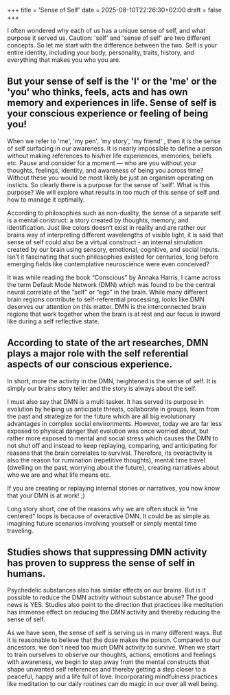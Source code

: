 +++
title = 'Sense of Self'
date = 2025-08-10T22:26:30+02:00
draft = false
+++




I often wondered why each of us has a unique sense of self, and what purpose it served us. Caution: 'self' and 'sense of self' are two different concepts. So let me start with the difference between the two. Self is your entire identity, including your body, personality, traits, history, and everything that makes you who you are. 

## But your sense of self is the 'I' or the 'me' or the 'you' who thinks, feels, acts and has own memory and experiences in life. Sense of self is your conscious experience or feeling of being you!

When we refer to 'me', 'my pen', 'my story', 'my friend' , then it is the sense of self surfacing in our awareness. It is nearly impossible to define a person without making references to his/her life experiences, memories, beliefs etc. Pause and consider for a moment — who are you without your thoughts, feelings, identity, and awareness of being you across time? Without these you would be most likely be just an organism operating on insticts. So clearly there is a purpose for the sense of 'self'. What is this purpose?  We will explore what results in too much of this sense of self and how to manage it optimally. 

According to philosophies such as non-duality, the sense of a separate self is a mental construct: a story created by thoughts, memory, and identification. Just like colors doesn’t exist in reality and are rather our brains way of interpreting different wavelengths of visible light, it is said that sense of self could also be a virtual construct - an internal simulation created by our brain using sensory, emotional, cognitive, and social inputs. Isn’t it fascinating that such philosophies existed for centuries, long before emerging fields like contemplative neuroscience were even conceived?

It was while reading the book “Conscious” by Annaka Harris, I came across the term Default Mode Network (DMN) which was found to be the central neural correlate of the “self” or “ego” in the brain. While many different brain regions contribute to self-referential processing, looks like DMN deserves our attention on this matter. DMN is the interconnected brain regions that work together when the brain is at rest and our focus is inward like during a self reflective state. 
## According to state of the art researches, DMN plays a major role with the self referential aspects of our conscious experience. 
In short, more the activity in the DMN, heightened is the sense of self. It is simply our brains story teller and the story is always about the self.

I must also say that DMN is a multi tasker. It has served its purpose in evolution by helping us anticipate threats, collaborate in groups, learn from the past and strategize for the future which are all big evolutionary advantages in complex social environments. However, today we are far less exposed to physical danger that evolution was once worried about, but rather more exposed to mental and social stress which causes the DMN to not shut off and instead to keep replaying, comparing, and anticipating for reasons that the brain correlates to survival. Therefore, its overactivity is also the reason for rumination (repetitive thoughts), mental time travel (dwelling on the past, worrying about the future), creating narratives about who we are and what life means etc. 

If you are creating or replaying internal stories or narratives, you now know that your DMN is at work! ;) 

Long story short, one of the reasons why we are often stuck in “me centered" loops is because of overactive DMN. It could be as simple as imagining future scenarios involving yourself or simply mental time traveling. 
## Studies shows that suppressing DMN activity has proven to suppress the sense of self in humans. 
Psychedelic substances also has similar effects on our brains. But is it possible to reduce the DMN activity without substance abuse? The good news is YES. Studies also point to the direction that practices like meditation has immense effect on reducing the DMN activity and thereby reducing the sense of self. 

As we have seen, the sense of self is serving us in many different ways. But it is reasonable to believe that the dose makes the poison. Compared to our ancestors, we don't need too much DMN activity to survive. When we start to train ourselves to observe our thoughts, actions, emotions and feelings with awareness, we begin to step away from the mental constructs that shape unwanted self references and thereby getting a step closer to a peaceful, happy and a life full of love. Incorporating mindfulness practices like meditation to our daily routines can do magic in our over all well being. 
